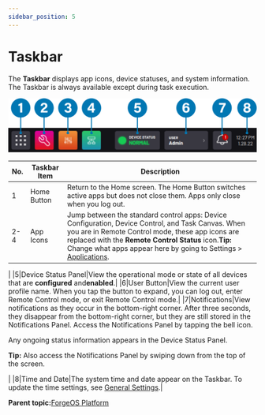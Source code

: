 ```yaml
---
sidebar_position: 5
---
```


# Taskbar

The **Taskbar** displays app icons, device statuses, and system information. The Taskbar is always available except during task execution.

![](../Images/Platform/Taskbar-labeled.png)

|No.|Taskbar Item|Description|
|---|------------|-----------|
|1|Home Button|Return to the Home screen. The Home Button switches active apps but does not close them. Apps only close when you log out.|
|2-4|App Icons|Jump between the standard control apps: Device Configuration, Device Control, and Task Canvas. When you are in Remote Control mode, these app icons are replaced with the **Remote Control Status** icon.**Tip:** Change what apps appear here by going to Settings \> [Applications](../Settings/Applications.md).

|
|5|Device Status Panel|View the operational mode or state of all devices that are **configured** and**enabled**.|
|6|User Button|View the current user profile name. When you tap the button to expand, you can log out, enter Remote Control mode, or exit Remote Control mode.|
|7|Notifications|View notifications as they occur in the bottom-right corner. After three seconds, they disappear from the bottom-right corner, but they are still stored in the Notifications Panel. Access the Notifications Panel by tapping the bell icon.

 Any ongoing status information appears in the Device Status Panel.

 **Tip:** Also access the Notifications Panel by swiping down from the top of the screen.

|
|8|Time and Date|The system time and date appear on the Taskbar. To update the time settings, see [General Settings](../Settings/GeneralSettings.md).|

**Parent topic:**[ForgeOS Platform](../Platform/PlatformOverview.md)

